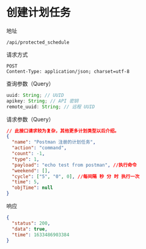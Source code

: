 # 创建计划任务

地址

```
/api/protected_schedule
```

请求方式

```
POST
Content-Type: application/json; charset=utf-8
```

查询参数（Query）

```js
uuid: String; // UUID
apikey: String; // API 密钥
remote_uuid: String; // 远程 UUID
```

请求参数（Query）

```json
// 此接口请求较为复杂，其他更多计划类型以后介绍。
{
  "name": "Postman 注册的计划任务",
  "action": "command",
  "count": -1,
  "type": 1,
  "payload": "echo test from postman", //执行命令
  "weekend": [],
  "cycle": ["5", "0", 0], //每间隔 秒 分 时 执行一次
  "time": 5,
  "objTime": null
}
```

响应

```json
{
  "status": 200,
  "data": true,
  "time": 1633486903384
}
```
